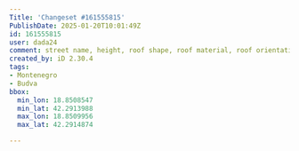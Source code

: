 ```yaml
---
Title: 'Changeset #161555815'
PublishDate: 2025-01-20T10:01:49Z
id: 161555815
user: dada24
comment: street name, height, roof shape, roof material, roof orientation, new buildings
created_by: iD 2.30.4
tags:
- Montenegro
- Budva
bbox:
  min_lon: 18.8508547
  min_lat: 42.2913988
  max_lon: 18.8509956
  max_lat: 42.2914874

---
```


